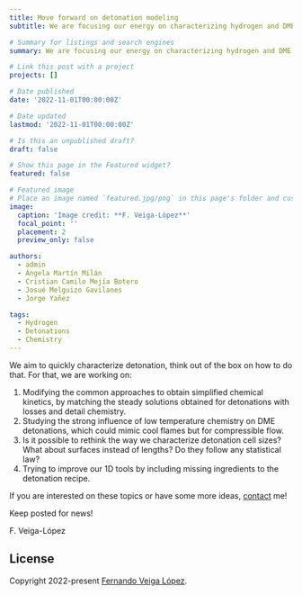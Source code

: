 ```yaml
---
title: Move forward on detonation modeling
subtitle: We are focusing our energy on characterizing hydrogen and DME detonations following simple models and innovative approaches. 

# Summary for listings and search engines
summary: We are focusing our energy on characterizing hydrogen and DME detonations using simple models and following innovative approaches. 

# Link this post with a project
projects: []

# Date published
date: '2022-11-01T00:00:00Z'

# Date updated
lastmod: '2022-11-01T00:00:00Z'

# Is this an unpublished draft?
draft: false

# Show this page in the Featured widget?
featured: false

# Featured image
# Place an image named `featured.jpg/png` in this page's folder and customize its options here.
image:
  caption: 'Image credit: **F. Veiga-López**'
  focal_point: ''
  placement: 2
  preview_only: false

authors:
  - admin
  - Ángela Martín Milán
  - Cristian Camilo Mejía Botero
  - Josué Melguizo Gavilanes
  - Jorge Yañez

tags:
  - Hydrogen
  - Detonations
  - Chemistry
---
```


We aim to quickly characterize detonation, think out of the box on how to do that. For that, we are working on:

1. Modifying the common approaches to obtain simplified chemical kinetics, by matching the steady solutions obtained for detonations with losses and detail chemistry.
2. Studying the strong influence of low temperature chemistry on DME detonations, which could mimic cool flames but for compressible flow.
3. Is it possible to rethink the way we characterize detonation cell sizes? What about surfaces instead of lengths? Do they follow any statistical law?
4. Trying to improve our 1D tools by including missing ingredients to the detonation recipe. 

If you are interested on these topics or have some more ideas, [contact](#contact) me!

Keep posted for news!

F. Veiga-López

## License

Copyright 2022-present [Fernando Veiga López](https://www.fveigalopez.com).

